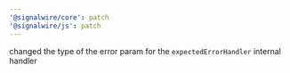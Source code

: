 ```yaml
---
'@signalwire/core': patch
'@signalwire/js': patch
---
```


changed the type of the error param for the `expectedErrorHandler` internal handler
